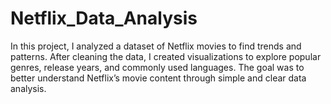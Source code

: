 # Netflix_Data_Analysis
In this project, I analyzed a dataset of Netflix movies to find trends and patterns. After cleaning the data, I created visualizations to explore popular genres, release years, and commonly used languages. The goal was to better understand Netflix’s movie content through simple and clear data analysis.
